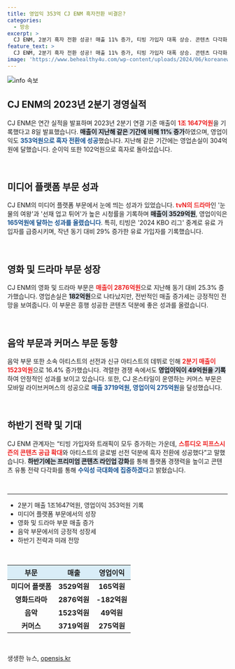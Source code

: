 ```yaml
---
title: 영업익 353억 CJ ENM 흑자전환 비결은?
categories:
  - 방송
excerpt: >
  CJ ENM, 2분기 흑자 전환 성공! 매출 11% 증가, 티빙 가입자 대폭 상승. 콘텐츠 다각화로 하반기 수익성 극대화 목표. 클릭하면 자세한 소식이!
feature_text: >
  CJ ENM, 2분기 흑자 전환 성공! 매출 11% 증가, 티빙 가입자 대폭 상승. 콘텐츠 다각화로 하반기 수익성 극대화 목표. 클릭하면 자세한 소식이!
image: 'https://www.behealthy4u.com/wp-content/uploads/2024/06/koreanews.jpg'
---
```


<p><img src="https://www.behealthy4u.com/wp-content/uploads/2024/06/koreanews.jpg" alt="info 속보" /></p>

<h2 data-ke-size="size26">CJ ENM의 2023년 2분기 경영실적</h2>

<p data-ke-size="size16">CJ ENM은 연간 실적을 발표하며 2023년 2분기 연결 기준 매출이 <b><span style="color: #ee2323;">1조 1647억원</span></b>을 기록했다고 8일 발표했습니다. <b><span style="background-color: #21538527;">매출이 지난해 같은 기간에 비해 11% 증가</span></b>하였으며, 영업이익도 <b><span style="color: #1a5490;">353억원으로 흑자 전환에 성공</span></b>했습니다. 지난해 같은 기간에는 영업손실이 304억원에 달했습니다. 순이익 또한 102억원으로 흑자로 돌아섰습니다.</p>

<p data-ke-size="size16">&nbsp;</p>

<h2 data-ke-size="size26">미디어 플랫폼 부문 성과</h2>

<p data-ke-size="size16">CJ ENM의 미디어 플랫폼 부문에서 눈에 띄는 성과가 있었습니다. <b><span style="color: #ee2323;">tvN의 드라마</span></b>인 '눈물의 여왕'과 '선재 업고 튀어'가 높은 시청률을 기록하며 <b><span style="background-color: #21538527;">매출이 3529억원</span></b>, 영업이익은 <b><span style="color: #1a5490;">165억원에 달하는 성과를 올렸습니다</span></b>. 특히, 티빙은 '2024 KBO 리그' 중계로 유료 가입자를 급증시키며, 작년 동기 대비 29% 증가한 유료 가입자를 기록했습니다.</p>

<p data-ke-size="size16">&nbsp;</p>

<h2 data-ke-size="size26">영화 및 드라마 부문 성장</h2>

<p data-ke-size="size16">CJ ENM의 영화 및 드라마 부문은 <b><span style="color: #ee2323;">매출이 2876억원</span></b>으로 지난해 동기 대비 25.3% 증가했습니다. 영업손실은 <b><span style="background-color: #21538527;">182억원</span></b>으로 나타났지만, 전반적인 매출 증가세는 긍정적인 전망을 보여줍니다. 이 부문은 흥행 성공한 콘텐츠 덕분에 좋은 성과를 올렸습니다.</p>

<p data-ke-size="size16">&nbsp;</p>

<h2 data-ke-size="size26">음악 부문과 커머스 부문 동향</h2>

<p data-ke-size="size16">음악 부문 또한 소속 아티스트의 선전과 신규 아티스트의 데뷔로 인해 <b><span style="color: #ee2323;">2분기 매출이 1523억원</span></b>으로 16.4% 증가했습니다. 격렬한 경쟁 속에서도 <b><span style="background-color: #21538527;">영업이익이 49억원을 기록</span></b>하여 안정적인 성과를 보이고 있습니다. 또한, CJ 온스타일이 운영하는 커머스 부문은 모바일 라이브커머스의 성공으로 <b><span style="color: #1a5490;">매출 3719억원, 영업이익 275억원</span></b>을 달성했습니다.</p>

<p data-ke-size="size16">&nbsp;</p>

<h2 data-ke-size="size26">하반기 전략 및 기대</h2>

<p data-ke-size="size16">CJ ENM 관계자는 “티빙 가입자와 트래픽이 모두 증가하는 가운데, <b><span style="color: #ee2323;">스튜디오 피프스시즌의 콘텐츠 공급 확대</span></b>와 아티스트의 글로벌 선전 덕분에 흑자 전환에 성공했다”고 말했습니다. <b><span style="background-color: #21538527;">하반기에는 프리미엄 콘텐츠 라인업 강화</span></b>를 통해 플랫폼 경쟁력을 높이고 콘텐츠 유통 전략 다각화를 통해 <b><span style="color: #1a5490;">수익성 극대화에 집중하겠다</span></b>고 밝혔습니다.</p>

<p data-ke-size="size16">&nbsp;</p>

<hr/>

<ul>
    <li>2분기 매출 1조1647억원, 영업이익 353억원 기록</li>
    <li>미디어 플랫폼 부문에서의 성장</li>
    <li>영화 및 드라마 부문 매출 증가</li>
    <li>음악 부문에서의 긍정적 성장세</li>
    <li>하반기 전략과 미래 전망</li>
</ul>

<p data-ke-size="size16">&nbsp;</p>

<table style="width: 100%; border-collapse: collapse;">
    <thead>
        <tr>
            <th style="text-align: center; background-color: #d9edf7;">부문</th>
            <th style="text-align: center; background-color: #d9edf7;">매출</th>
            <th style="text-align: center; background-color: #d9edf7;">영업이익</th>
        </tr>
    </thead>
    <tbody>
        <tr>
            <td style="text-align: center; height: 17px;"><b>미디어 플랫폼</b></td>
            <td style="text-align: center; height: 17px;"><b>3529억원</b></td>
            <td style="text-align: center; height: 17px;"><b>165억원</b></td>
        </tr>
        <tr>
            <td style="text-align: center; height: 17px;"><b>영화드라마</b></td>
            <td style="text-align: center; height: 17px;"><b>2876억원</b></td>
            <td style="text-align: center; height: 17px;"><b>-182억원</b></td>
        </tr>
        <tr>
            <td style="text-align: center; height: 17px;"><b>음악</b></td>
            <td style="text-align: center; height: 17px;"><b>1523억원</b></td>
            <td style="text-align: center; height: 17px;"><b>49억원</b></td>
        </tr>
        <tr>
            <td style="text-align: center; height: 17px;"><b>커머스</b></td>
            <td style="text-align: center; height: 17px;"><b>3719억원</b></td>
            <td style="text-align: center; height: 17px;"><b>275억원</b></td>
        </tr>
    </tbody>
</table>

<p data-ke-size="size16">&nbsp;</p>
생생한 뉴스, <a href="https://opensis.kr" rel="dofollow">opensis.kr</a>


